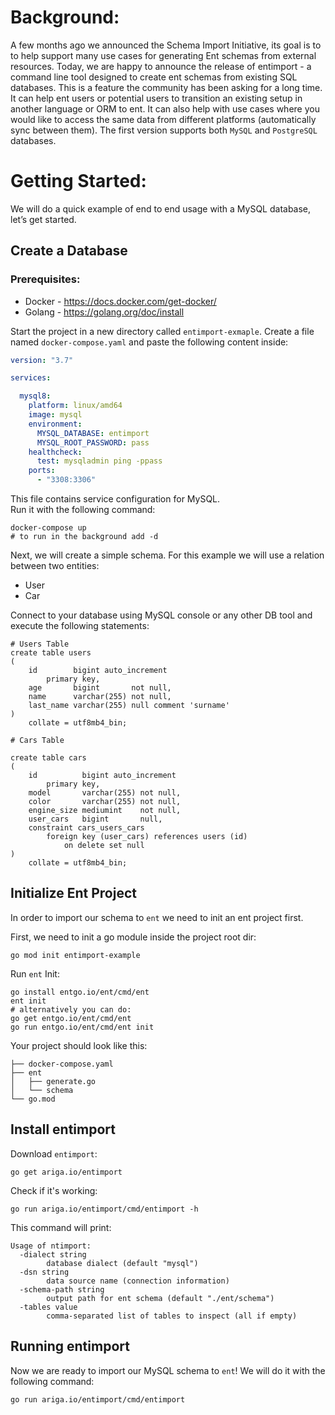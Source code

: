 # Background:

A few months ago we announced the Schema Import Initiative, its goal is to to help support many use cases for generating
Ent schemas from external resources. Today, we are happy to announce the release of entimport - a command line tool
designed to create ent schemas from existing SQL databases. This is a feature the community has been asking for a long
time. It can help ent users or potential users to transition an existing setup in another language or ORM to ent. It can
also help with use cases where you would like to access the same data from different platforms (automatically sync
between them). The first version supports both `MySQL` and `PostgreSQL` databases.

# Getting Started:

We will do a quick example of end to end usage with a MySQL database, let’s get started.

## Create a Database

### Prerequisites:

- Docker - https://docs.docker.com/get-docker/
- Golang - https://golang.org/doc/install

Start the project in a new directory called `entimport-exmaple`. Create a file named `docker-compose.yaml` and paste the
following content inside:

```yaml
version: "3.7"

services:

  mysql8:
    platform: linux/amd64
    image: mysql
    environment:
      MYSQL_DATABASE: entimport
      MYSQL_ROOT_PASSWORD: pass
    healthcheck:
      test: mysqladmin ping -ppass
    ports:
      - "3308:3306"
```

This file contains service configuration for MySQL.  
Run it with the following command:

```shell
docker-compose up
# to run in the background add -d 
```

Next, we will create a simple schema. For this example we will use a relation between two entities:

- User
- Car

Connect to your database using MySQL console or any other DB tool and execute the following statements:

```mysql
# Users Table
create table users
(
    id        bigint auto_increment
        primary key,
    age       bigint       not null,
    name      varchar(255) not null,
    last_name varchar(255) null comment 'surname'
)
    collate = utf8mb4_bin;

# Cars Table

create table cars
(
    id          bigint auto_increment
        primary key,
    model       varchar(255) not null,
    color       varchar(255) not null,
    engine_size mediumint    not null,
    user_cars   bigint       null,
    constraint cars_users_cars
        foreign key (user_cars) references users (id)
            on delete set null
)
    collate = utf8mb4_bin;
```

## Initialize Ent Project

In order to import our schema to `ent` we need to init an ent project first.

First, we need to init a go module inside the project root dir:

```shell
go mod init entimport-example
```

Run `ent` Init:

```shell
go install entgo.io/ent/cmd/ent
ent init
# alternatively you can do:
go get entgo.io/ent/cmd/ent
go run entgo.io/ent/cmd/ent init 
```

Your project should look like this:

```
├── docker-compose.yaml
├── ent
│   ├── generate.go
│   └── schema
└── go.mod
```

## Install entimport

Download `entimport`:

```shell
go get ariga.io/entimport
```

Check if it's working:

```shell
go run ariga.io/entimport/cmd/entimport -h
```

This command will print:

```
Usage of ntimport:
  -dialect string
        database dialect (default "mysql")
  -dsn string
        data source name (connection information)
  -schema-path string
        output path for ent schema (default "./ent/schema")
  -tables value
        comma-separated list of tables to inspect (all if empty)
```

## Running entimport

Now we are ready to import our MySQL schema to `ent`!
We will do it with the following command:

```shell
go run ariga.io/entimport/cmd/entimport
```



